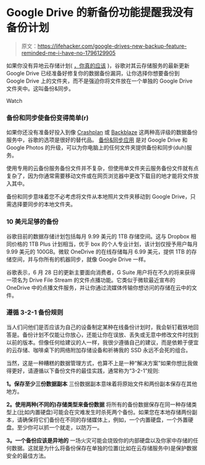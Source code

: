 # Google Drive 的新备份功能提醒我没有备份计划

> 原文：<https://lifehacker.com/google-drives-new-backup-feature-reminded-me-i-have-no-1796129905>

如果你没有异地云存储计划( [，你真的应该](http://lifehacker.com/online-backup-faceoff-crashplan-vs-backblaze-1768101631) )，谷歌对其云存储服务的最新更新 Google Drive 已经准备好修复你的数据备份漏洞，让你选择你想要备份到 Google Drive 上的文件夹，而不是强迫你将文件放在一个单独的 Google Drive 文件夹中。这叫备份&同步。

Watch

### 备份和同步使备份变得简单(r)

如果你还没有准备好投入到像 [Crashplan](https://www.crashplan.com/en-us/) 或 [Backblaze](https://www.backblaze.com/) 这两种高评级的数据备份服务中，谷歌的选项是很好的替代品。 [备份&同步应用](https://gsuiteupdates.googleblog.com/2017/06/backup-and-sync-from-google-available.html) 是对 Google Drive 和 Google Photos 的升级，可以为你电脑上的任何文件夹提供备份和同步(duh)服务。

使用专用的云备份服务备份文件并不复杂，但使用单文件夹云服务备份文件就有点复杂了，因为你通常需要移动文件或在网页浏览器中更改下载目的地才能将文件放入其中。

备份和同步意味着您不必考虑将文件从本地照片文件夹移动到 Google Drive，只需选择要同步的本地文件夹。

### 10 美元足够的备份

谷歌目前的数据存储计划包括每月 9.99 美元的 1TB 存储空间。这与 Dropbox 相同价格的 1TB Plus 计划相当，优于 box 的个人专业计划，该计划仅授予用户每月 9.99 美元的 100GB。微软 OneDrive 的在线存储每月 6.99 美元，提供 1TB 的存储空间，并与你所有的机器同步，就像 Google Drive 一样。

谷歌表示，6 月 28 日的更新主要面向消费者，G Suite 用户将在不久的将来获得一项名为 Drive File Stream 的文件点播功能。它类似于微软最近宣布的 OneDrive 中的点播文件服务，并让你通过流媒体传输你想访问的存储在云中的文件。

### 遵循 3-2-1 备份规则

当人们问他们是否应该为自己的设备制定某种在线备份计划时，我会斩钉截铁地回答是。备份计划不仅能让你放心，还能让你在误放、丢失或无意中修改文件时找到以前的版本。但像任何给建议的人一样，我很少遵循自己的建议，而是依赖于便宜的云存储、咖啡桌下的网络附加存储设备和祈祷我的 SSD 永远不会死的组合。

当然，这是一种糟糕的数据管理方式，也算不上是一种“解决方案”如果你想比我做得更好，请遵循以下备份文件的最佳实践，通常称为“3-2-1”规则:

**1。保存至少三份数据副本**
三份数据副本意味着将原始文件和两份副本保存在其他地方。

**2。使用两种(不同的)存储类型来备份数据**
将所有的备份数据保存在同一种存储类型上(比如内置硬盘)可能会在灾难发生时杀死两个备份。如果您在本地存储两份副本，请确保将它们备份在不同的存储媒体上，例如，一个内置硬盘，一个外置硬盘。至少你可以抓一个就走，以防万一。

**3。一个备份应该是异地的**
一场火灾可能会烧毁你的内部硬盘以及你家中存储的任何数据。这就是为什么将备份保存在单独的位置(比如在云存储服务中)是保护数据安全的最佳方法。